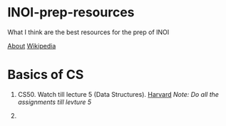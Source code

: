 # INOI-prep-resources
What I think are the best resources for the prep of INOI

[About](https://www.iarcs.org.in/inoi/)
[Wikipedia](https://en.m.wikipedia.org/wiki/Indian_Computing_Olympiad)

# Basics of CS
1. CS50. Watch till lecture 5 (Data Structures). [Harvard](https://pll.harvard.edu/course/cs50-introduction-computer-science)
*Note: Do all the assignments till levture 5*

2. 
